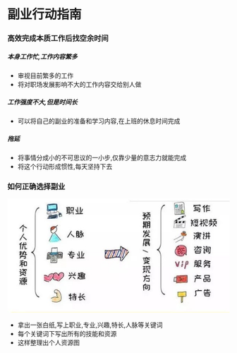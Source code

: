 # 副业行动指南
### 高效完成本质工作后找空余时间
##### 本身工作忙,工作内容繁多
- 审视目前繁多的工作
- 将对职场发展影响不大的工作内容交给别人做
##### 工作强度不大,但是时间长
- 可以将自己的副业的准备和学习内容,在上班的休息时间完成
##### 拖延
- 将事情分成小的不可思议的一小步,仅靠少量的意志力就能完成
- 将这个行动形成惯性,每天坚持下去
### 如何正确选择副业
![副业](../resource/副业.png)
- 拿出一张白纸,写上职业,专业,兴趣,特长,人脉等关键词
- 每个关键词下写出所有的技能和资源
- 这样整理出个人资源图
